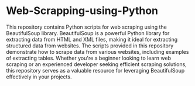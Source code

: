 # Web-Scrapping-using-Python
This repository contains Python scripts for web scraping using the BeautifulSoup library. 
BeautifulSoup is a powerful Python library for extracting data from HTML and XML files, making it ideal for extracting structured data from websites. The scripts provided in this repository demonstrate how to scrape data from various websites, including examples of extracting tables.
Whether you're a beginner looking to learn web scraping or an experienced developer seeking efficient scraping solutions, this repository serves as a valuable resource for leveraging BeautifulSoup effectively in your projects.
